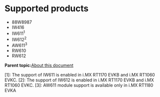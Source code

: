 # Supported products

-   88W8987
-   IW416
-   IW611<sup>1</sup>
-   IW612<sup>2</sup>
-   AW611<sup>3</sup>
-   RW610
-   RW612

**Parent topic:**[About this document](../topics/about_this_document.md)

[1]: The support of IW611 is enabled in i.MX RT1170 EVKB and i.MX RT1060 EVKC.
[2]: The support of IW612 is enabled in i.MX RT1170 EVKB and i.MX RT1060 EVKC.
[3]: AW611 module support is available only in i.MX RT1180 EVKA

